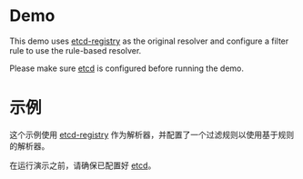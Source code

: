 # Demo
This demo uses [etcd-registry](github.com/kitex-contrib/registry-etcd) as the original resolver and configure a filter rule to use the rule-based resolver.

Please make sure [etcd](https://etcd.io/) is configured before running the demo. 

# 示例

这个示例使用 [etcd-registry](github.com/kitex-contrib/registry-etcd) 作为解析器，并配置了一个过滤规则以使用基于规则的解析器。

在运行演示之前，请确保已配置好 [etcd](https://etcd.io/)。